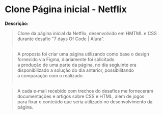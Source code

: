 # Clone Página inicial - Netflix


**Descrição:** <br>
> Clone da página inicial da Netflix, desenvolvido em HMTML e CSS durante desafio "7 days Of Code | Alura".<br><br>

> A proposta foi criar uma página utilizando como base o design fornecido via Figma, diariamente foi solicitado<br>
> a produção de uma parte da página, no dia segiuinte era disponibilizado a solução do dia anterior, possibilitando<br>
> a comparação com o realizado.<br><br>

> A cada e-mail recebido com trechos do desafios me forneceram documentações e artigos sobre CSS e HTML, além de jogos<br>
> para fixar o conteúdo que seria utilizado no desenvolvimento da página.
